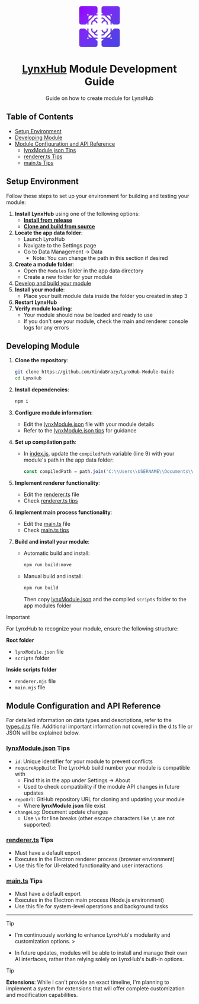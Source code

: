 <div align="center">

<img height="110" src="LynxHubIcon.png" alt="LynxHub Icon">

# [LynxHub](https://github.com/KindaBrazy/LynxHub) Module Development Guide

Guide on how to create module for LynxHub

</div>

## Table of Contents

- [Setup Environment](#setup-environment)
- [Developing Module](#developing-module)
- [Module Configuration and API Reference](#module-configuration-and-api-reference)
    - [lynxModule.json Tips](#lynxmodulejson-tips)
    - [renderer.ts Tips](#rendererts-tips)
    - [main.ts Tips](#maints-tips)

## Setup Environment

Follow these steps to set up your environment for building and testing your module:

1. **Install LynxHub** using one of the following options:
    - **[Install from release]()**
    - **[Clone and build from source]()**
2. **Locate the app data folder**:
    - Launch LynxHub
    - Navigate to the Settings page
    - Go to Data Management -> Data
        - Note: You can change the path in this section if desired
3. **Create a module folder**:
    - Open the `Modules` folder in the app data directory
    - Create a new folder for your module
4. [Develop and build your module](#developing-module)
5. **Install your module**:
    - Place your built module data inside the folder you created in step 3
6. **Restart LynxHub**
7. **Verify module loading**:
    - Your module should now be loaded and ready to use
    - If you don't see your module, check the main and renderer console logs for any errors

## Developing Module

1. **Clone the repository**:
   ```bash
   git clone https://github.com/KindaBrazy/LynxHub-Module-Guide
   cd LynxHub
   ```

2. **Install dependencies**:
   ```bash
   npm i
   ```

3. **Configure module information**:
    - Edit the [lynxModule.json](./lynxModule.json) file with your module details
    - Refer to the [lynxModule.json tips](#lynxmodulejson-tips) for guidance

4. **Set up compilation path**:
    - In [index.js](./index.js), update the `compiledPath` variable (line 9) with your module's path in the app data
      folder:
      ```javascript
      const compiledPath = path.join('C:\\Users\\USERNAME\\Documents\\LynxHub\\Modules\\YourModuleName');
      ```

5. **Implement renderer functionality**:
    - Edit the [renderer.ts](./src/renderer.ts) file
    - Check [renderer.ts tips](#rendererts-tips)

6. **Implement main process functionality**:
    - Edit the [main.ts](./src/main.ts) file
    - Check [main.ts tips](#maints-tips)

7. **Build and install your module**:
    - Automatic build and install:
      ```bash
      npm run build:move
      ```
    - Manual build and install:
      ```bash
      npm run build
      ```
      Then copy [lynxModule.json](./lynxModule.json) and the compiled `scripts` folder to the app modules
      folder

> [!IMPORTANT]
> For LynxHub to recognize your module, ensure the following structure:
>
> **Root folder**
> - `lynxModule.json` file
> - `scripts` folder
>
> **Inside scripts folder**
> - `renderer.mjs` file
> - `main.mjs` file

## Module Configuration and API Reference

For detailed information on data types and descriptions, refer to the [types.d.ts](./src/types.d.ts) file. Additional
important information not covered in the d.ts file or JSON will be explained below.

### [lynxModule.json](./lynxModule.json) Tips

- `id`: Unique identifier for your module to prevent conflicts
- `requireAppBuild`: The LynxHub build number your module is compatible with
    - Find this in the app under Settings -> About
    - Used to check compatibility if the module API changes in future updates
- `repoUrl`: GitHub repository URL for cloning and updating your module
    - Where **lynxModule.json** file exist
- `changeLog`: Document update changes
    - Use `\n` for line breaks (other escape characters like `\t` are not supported)

### [renderer.ts](./src/renderer.ts) Tips

- Must have a default export
- Executes in the Electron renderer process (browser environment)
- Use this file for UI-related functionality and user interactions

### [main.ts](./src/main.ts) Tips

- Must have a default export
- Executes in the Electron main process (Node.js environment)
- Use this file for system-level operations and background tasks

---

> [!TIP]
>
> - I'm continuously working to enhance LynxHub's modularity and customization options.
    >

- In future updates, modules will be able to install and manage their own AI interfaces, rather than relying solely on
  LynxHub's built-in options.

> [!TIP]
>
> **Extensions**: While I can't provide an exact timeline, I'm planning to implement a system for extensions that will
> offer complete customization and modification capabilities.
